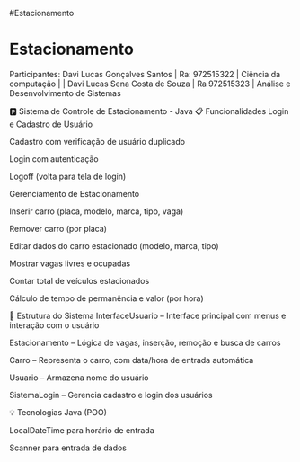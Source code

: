 #Estacionamento
# Estacionamento

Participantes:
Davi Lucas Gonçalves Santos | Ra: 972515322
 | Ciência da computação | | Davi Lucas Sena Costa de Souza | Ra 972515323 | Análise e Desenvolvimento de Sistemas

🅿️ Sistema de Controle de Estacionamento - Java
📋 Funcionalidades
Login e Cadastro de Usuário

Cadastro com verificação de usuário duplicado

Login com autenticação 

Logoff (volta para tela de login)

Gerenciamento de Estacionamento

Inserir carro (placa, modelo, marca, tipo, vaga)

Remover carro (por placa)

Editar dados do carro estacionado (modelo, marca, tipo)

Mostrar vagas livres e ocupadas

Contar total de veículos estacionados

Cálculo de tempo de permanência e valor (por hora)

🧱 Estrutura do Sistema
InterfaceUsuario – Interface principal com menus e interação com o usuário

Estacionamento – Lógica de vagas, inserção, remoção e busca de carros

Carro – Representa o carro, com data/hora de entrada automática

Usuario – Armazena nome do usuário

SistemaLogin – Gerencia cadastro e login dos usuários

💡 Tecnologias
Java (POO)

LocalDateTime para horário de entrada

Scanner para entrada de dados
